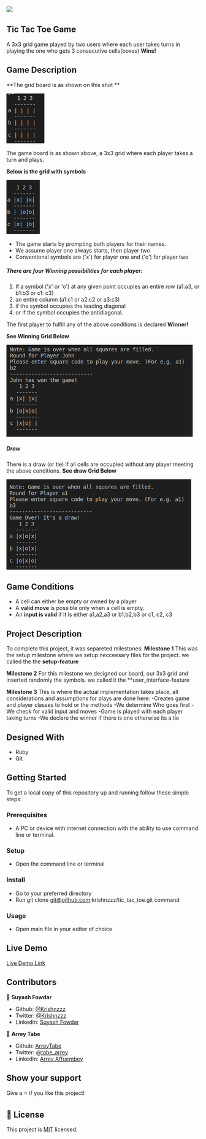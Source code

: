 ![](https://img.shields.io/badge/Microverse-blueviolet)

## Tic Tac Toe Game

A 3x3 grid game played by two users where each user takes turns in playing the one who gets 3 consecutive cells(boxes) **Wins!** 

## Game Description

**The grid board is as shown on this shot **

![screenshot](asset/tic-tac-toe-grid.png)

The game board is as shown above, a 3x3 grid where each player takes a turn and plays.

**Below is the grid with symbols**

![screenshot](asset/grid_with_symbols.png)

- The game starts by prompting both players for their names.
- We assume player one always starts, then player two
- Conventional symbols are ('x') for player one and ('o') for player two

##### There are four Winning possibilities for each player:

1) If a symbol ('x' or 'o') at any given point occupies an entire row (a1:a3, or b1:b3 or c1: c3) 
2) an entire column (a1:c1 or a2:c2 or a3:c3) 
3) if the symbol occupies the leading diagonal 
4)  or if the symbol occupies the antidiagonal.

 The first player to fulfill any of the above conditions is declared **Winner!**
 
**See Winning Grid Below**

 ![screenshot](asset/winning_grid.png.png)

##### Draw

There is a draw (or tie) if all cells are occupied without any player meeting the above conditions.
**See draw Grid Below**

![screenshot](asset/draw_grid.png)

## Game Conditions
- A cell can either be empty or owned by a player
- A **valid move** is possible only when a cell is empty.
- An **input is valid** if it is either a1,a2,a3 or b1,b2,b3 or c1, c2, c3





## Project Description

To complete this project, it was separeted milestones:
**Milestone 1**
This was the setup milestone where we setup necceesary files for the project.
we called the the **setup-feature**

**Milestone 2**
For this milestone we designed our board, our 3x3 grid and inserted randomly the symbols. we called it the  **user_interface-feature

**Milestone 3**
This is where the actual implementation takes place, all considerations and assumptions for plays are done here:
-Creates game and player classes to hold or the methods
-We determine Who goes first
-We check for valid input and moves
-Game is played with each player taking turns
-We declare the winner if there is one otherwise its a tie

## Designed With
- Ruby
- Git


## Getting Started

To get a local copy of this repository up and running follow these simple steps:

### Prerequisites

- A PC or device with internet connection with the ability to use command line  or terminal.

### Setup

- Open the command line  or terminal

### Install

- Go to your preferred directory
- Run git clone git@github.com:krishnzzz/tic_tac_toe.git command


### Usage

- Open main file in your editor of choice


## Live Demo

[Live Demo Link](https://repl.it/github/krishnzzz/tic_tac_toe)

## Contributors


👤  **Suyash Fowdar**


- Github: [@Krishnzzz](https://github.com/krishnzzz)
- Twitter: [@Krishnzzz](https://twitter.com/Krishnzzz)
- LinkedIn: [Suyash Fowdar](https://www.linkedin.com/in/suyash-fowdar-22b89514a/)

👤 **Arrey Tabe**

- Github: [ArreyTabe](https://github.com/ArreyTabe)
- Twitter: [@tabe_arrey](https://twitter.com/tabe_arrey)
- LinkedIn: [Arrey Affuembey](https://www.linkedin.com/in/arrey-affuembey-80a8b11a8/)

## Show your support

Give a ⭐️ if you like this project!

## 📝 License

This project is [MIT](https://choosealicense.com/licenses/mit/) licensed.



